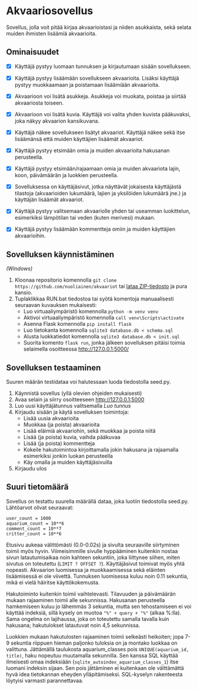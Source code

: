 # Akvaariosovellus

Sovellus, jolla voit pitää kirjaa akvaarioistasi ja niiden asukkaista, sekä selata muiden ihmisten lisäämiä akvaarioita.


## Ominaisuudet

- [x] Käyttäjä pystyy luomaan tunnuksen ja kirjautumaan sisään sovellukseen.
- [x] Käyttäjä pystyy lisäämään sovellukseen akvaarioita. Lisäksi käyttäjä pystyy muokkaamaan ja poistamaan lisäämiään akvaarioita.
- [x] Akvaarioon voi lisätä asukkeja. Asukkeja voi muokata, poistaa ja siirtää akvaariosta toiseen.
- [x] Akvaarioon voi lisätä kuvia. Käyttäjä voi valita yhden kuvista pääkuvaksi, joka näkyy akvaarion kansikuvana.
- [x] Käyttäjä näkee sovellukseen lisätyt akvaariot. Käyttäjä näkee sekä itse lisäämänsä että muiden käyttäjien lisäämät akvaariot.
- [x] Käyttäjä pystyy etsimään omia ja muiden akvaarioita hakusanan perusteella.
- [x] Käyttäjä pystyy etsimään/rajaamaan omia ja muiden akvaariota lajin, koon, päivämäärän ja luokkien perusteella.
- [x] Sovelluksessa on käyttäjäsivut, jotka näyttävät jokaisesta käyttäjästä tilastoja (akvaarioiden lukumäärä, lajien ja yksilöiden lukumäärä jne.) ja käyttäjän lisäämät akvaariot.
- [x] Käyttäjä pystyy valitsemaan akvaariolle yhden tai useamman luokittelun, esimerkiksi lämpötilan tai veden (kuten merivesi) mukaan.
- [x] Käyttäjä pystyy lisäämään kommentteja omiin ja muiden käyttäjien akvaarioihin.


## Sovelluksen käynnistäminen

*(Windows)*

1. Kloonaa repositorio komennolla `git clone https://github.com/nuoliainen/akvaariot` tai [lataa ZIP-tiedosto](https://github.com/nuoliainen/akvaariot/archive/refs/heads/main.zip) ja pura kansio.
2. Tuplaklikkaa RUN.bat tiedostoa tai syötä komentoja manuaalisesti seuraavan kuvauksen mukaisesti:
   - Luo virtuaaliympäristö komennolla `python -m venv venv`
   - Aktivoi virtuaaliympäristö komennolla `call venv\Scripts\activate`
   - Asenna Flask komennolla `pip install flask`
   - Luo tietokanta komennolla `sqlite3 database.db < schema.sql`
   - Alusta luokkatiedot komennolla `sqlite3 database.db < init.sql`
   - Suorita komento `flask run`, jonka jälkeen sovelluksen pitäisi toimia selaimella osoitteessa http://127.0.0.1:5000/


## Sovelluksen testaaminen

Suuren määrän testidataa voi halutessaan luoda tiedostolla seed.py.

1. Käynnistä sovellus (yllä olevien ohjeiden mukaisesti)
2. Avaa selain ja siirry osoitteeseen http://127.0.0.1:5000
3. Luo uusi käyttäjätunnus valitsemalla *Luo tunnus*
4. Kirjaudu sisään ja käytä sovelluksen toimintoja:
   - Lisää uusia akvaarioita
   - Muokkaa (ja poista) akvaarioita
   - Lisää eläimiä akvaariohin, sekä muokkaa ja poista niitä
   - Lisää (ja poista) kuvia, vaihda pääkuvaa
   - Lisää (ja poista) kommentteja
   - Kokeile hakutoimintoa kirjoittamalla jokin hakusana ja rajaamalla esimerkiksi jonkin luokan perusteella
   - Käy omalla ja muiden käyttäjäsivuilla
5. Kirjaudu ulos


## Suuri tietomäärä

Sovellus on testattu suurella määrällä dataa, joka luotiin tiedostolla seed.py. Lähtöarvot olivat seuraavat:

```
user_count = 1000
aquarium_count = 10**6
comment_count = 10**7
critter_count = 10**6
```

Etusivu aukeaa välittömästi (0.0-0.02s) ja sivulta seuraaville siirtyminen toimii myös hyvin. Viimeisimmille sivulle hyppääminen kuitenkin nostaa sivun latautumisaikaa noin kahteen sekuntiin, joka liittynee siihen, miten sivutus on toteutettu (`LIMIT ? OFFSET ?`). Käyttäjäsivut toimivat myös yhtä nopeasti. Akvaarion luomisessa ja muokkaamisessa sekä eläinten lisäämisessä ei ole viivettä. Tunnuksen luomisessa kuluu noin 0.11 sekuntia, mikä ei vielä häiritse käyttökokemusta.

Hakutoiminto kuitenkin toimii vaihtelevasti. Tilavuuden ja päivämäärän mukaan rajaaminen toimii alle sekunnissa. Hakusanan perusteella hamkemiseen kuluu jo lähemmäs 3 sekuntia, mutta sen tehostamiseen ei voi käyttää indeksiä, sillä kysely on muotoa `"%" + query + "%"` (alkaa %:lla). Sama ongelma on lajihaussa, joka on toteutettu samalla tavalla kuin hakusana; hakutulokset latautuvat noin 4,5 sekunnissa.

Luokkien mukaan hakutulosten rajaaminen toimii selkeästi heikoiten; jopa 7-9 sekuntia riippuen hieman paljonko tuloksia on ja montako luokkaa on valittuna. Jättämällä taulukosta aquarium_classes pois `UNIQUE(aquarium_id, title)`, haku nopeutuu muutamalla sekunnilla. Sen kanssa SQL käyttää ilmeisesti omaa indeksiään (`sqlite_autoindex_aquarium_classes_1`) itse luomani indeksin sijaan. Sen pois jättäminen ei kuitenkaan ole välttämättä hyvä idea tietokannan eheyden ylläpitämiseksi. SQL-kyselyn rakenteesta löytyisi varmasti parannettavaa.
